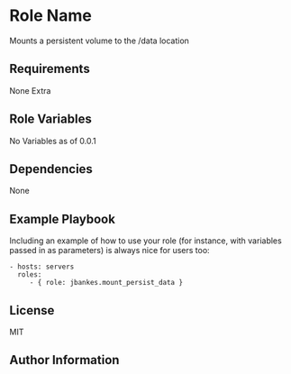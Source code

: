 Role Name
=========
Mounts a persistent volume to the /data location


Requirements
------------
None Extra


Role Variables
--------------
No Variables as of 0.0.1

Dependencies
------------
None


Example Playbook
----------------

Including an example of how to use your role (for instance, with variables passed in as parameters) is always nice for users too:

    - hosts: servers
      roles:
         - { role: jbankes.mount_persist_data }

License
-------
MIT


Author Information
------------------

